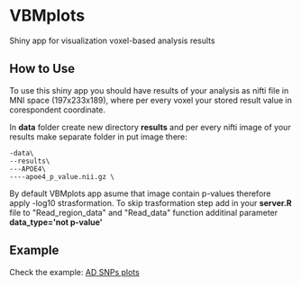 # VBMplots
Shiny app for visualization voxel-based analysis results
## How to Use
To use this shiny app you should have results of your analysis as nifti file in MNI space (197x233x189), where per every voxel your stored result value in corespondent coordinate.

In **data** folder create new directory **results** and per every nifti image of your results make separate folder in put image there:

```
-data\
--results\
---APOE4\
----apoe4_p_value.nii.gz \
```

By default VBMplots app asume that image contain p-values therefore apply -log10 strasformation. To skip trasformation step add in your **server.R** file to "Read_region_data" and "Read_data" function additinal parameter **data_type='not p-value'**   

## Example
Check the example: [AD SNPs plots](http://www.roshchupkin.com/adsnps/)

